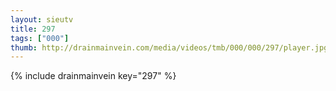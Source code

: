 ```yaml
--- 
layout: sieutv
title: 297
tags: ["000"]
thumb: http://drainmainvein.com/media/videos/tmb/000/000/297/player.jpg
---
```

{% include drainmainvein key="297" %} 
